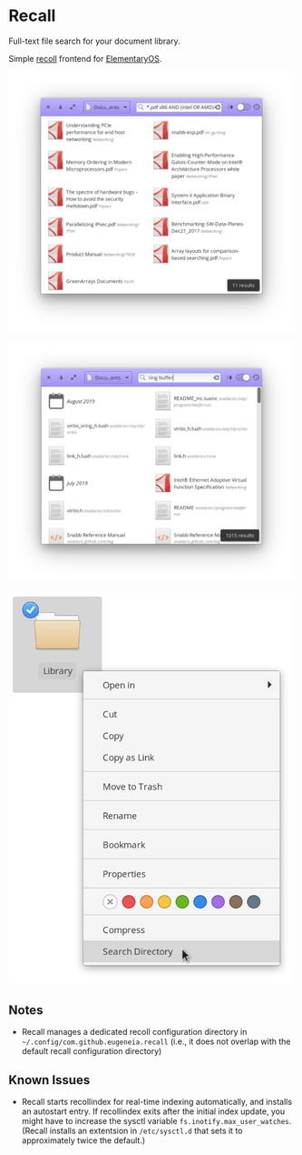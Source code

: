 # Recall

Full-text file search for your document library.

Simple [recoll](https://www.lesbonscomptes.com/recoll/) frontend for
[ElementaryOS](https://elementary.io/).

![Complex Recoll query, most relevant results first](data/most-relevant.png)

![Simple AND query, newest results first](data/most-recent.png)

![Folder context menu to start searches](data/context-menu.png)

## Notes

- Recall manages a dedicated recoll configuration directory in
  `~/.config/com.github.eugeneia.recall` (i.e., it does not overlap with the
  default recall configuration directory)

## Known Issues

- Recall starts recollindex for real-time indexing automatically, and installs
  an autostart entry. If recollindex exits after the initial index update, you
  might have to increase the sysctl variable `fs.inotify.max_user_watches`.
  (Recall installs an extentsion in `/etc/sysctl.d` that sets it to
  approximately twice the default.)
